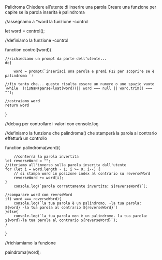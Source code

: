 Palidroma
Chiedere all’utente di inserire una parola
Creare una funzione per capire se la parola inserita è palindroma


//assegnamo a *word la funzione -control

let word = control();

//definiamo la funzione -control

function control(word){

    //richiediamo un prompt da parte dell'utente...
    do{

        word = prompt(`inserisci una parola e premi F12 per scoprire se è palindroma `)

    //fin tanto che... questo risulta essere un numero o uno spazio vuoto
    }while  (!isNaN(parseFloat(word))|| word === null || word.trim() === "");  

    //estraiamo word 
    return word
}

//debug per controllare i valori con console.log

//definiamo la funzione che palindroma() che stamperà la parola al contrario effetturà un controllo

function palindroma(word){

        //conterrà la parola invertita
    let reverseWord = "";
    //iteriamo all'inverso sulla parola inserita dall'utente
    for (let i = word.length - 1; i >= 0; i--) {
        // si stampa word in posizone index al contrario su reverseWord
        reverseWord += word[i];
    }
        console.log(`parola correttamente invertita: ${reverseWord}`);

    //comparare word con revrseWord 
    if( word === reverseWord){
        console.log(`la tua parola è un palindromo. -la tua parola: ${word} -la tua parola al contrario ${reverseWord}`)
    }else{
        console.log(`la tua parola non è un palindromo. la tua parola: ${word}-la tua parola al contrario ${reverseWord}`);
    }

}

//richiamiamo la funzione

paindroma(word);